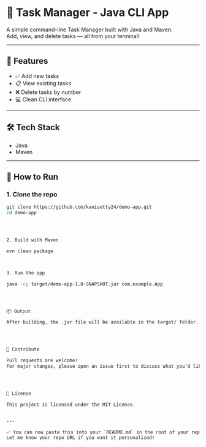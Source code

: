 # 📝 Task Manager - Java CLI App

A simple command-line Task Manager built with Java and Maven.  
Add, view, and delete tasks — all from your terminal!

---

## 🚀 Features
- ✅ Add new tasks
- 📋 View existing tasks
- ❌ Delete tasks by number
- 💻 Clean CLI interface

---

## 🛠️ Tech Stack
- Java
- Maven

---

## 🧪 How to Run

### 1. Clone the repo
```bash
git clone https://github.com/kanisetty24/demo-app.git
cd demo-app




2. Build with Maven

mvn clean package



3. Run the app

java -cp target/demo-app-1.0-SNAPSHOT.jar com.example.App




📦 Output

After building, the .jar file will be available in the target/ folder.




🤝 Contribute

Pull requests are welcome!
For major changes, please open an issue first to discuss what you’d like to improve.




📄 License

This project is licensed under the MIT License.


---

✅ You can now paste this into your `README.md` in the root of your repo.  
Let me know your repo URL if you want it personalized!



